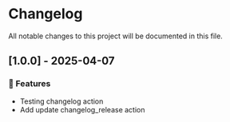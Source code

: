 # Changelog

All notable changes to this project will be documented in this file.

## [1.0.0] - 2025-04-07

### 🚀 Features

- Testing changelog action
- Add update changelog_release action

<!-- generated by git-cliff -->
